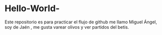 # Hello-World-
Este repositorio es para practicar el flujo de github 
me llamo Miguel Ángel, soy de Jaén , me gusta varear olivos y ver partidos del betis. 
